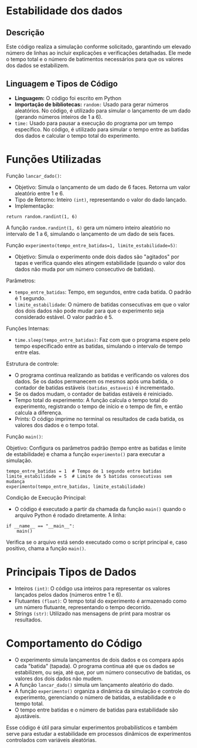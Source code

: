 # Estabilidade dos dados

## Descrição
Este código realiza a simulação conforme solicitado, garantindo um elevado número de linhas ao incluir explicações e verificações detalhadas. Ele mede o tempo total e o número de batimentos necessários para que os valores dos dados se estabilizem.

## Linguagem e Tipos de Código
- **Linguagem:** O código foi escrito em Python
- **Importação de bibliotecas:** `random:` Usado para gerar números aleatórios. No código, é utilizado para simular o lançamento de um dado (gerando números inteiros de 1 a 6).
- `time:` Usado para pausar a execução do programa por um tempo específico. No código, é utilizado para simular o tempo entre as batidas dos dados e calcular o tempo total do experimento.

# Funções Utilizadas
Função `lancar_dado()`:

- Objetivo: Simula o lançamento de um dado de 6 faces. Retorna um valor aleatório entre 1 e 6.
- Tipo de Retorno: Inteiro `(int)`, representando o valor do dado lançado.
- Implementação:

```properties
return random.randint(1, 6)
```
A função `random.randint(1, 6)` gera um número inteiro aleatório no intervalo de 1 a 6, simulando o lançamento de um dado de seis faces.

Função `experimento(tempo_entre_batidas=1, limite_estabilidade=5)`:
- Objetivo: Simula o experimento onde dois dados são "agitados" por tapas e verifica quando eles atingem estabilidade (quando o valor dos dados não muda por um número consecutivo de batidas).

Parâmetros:
- `tempo_entre_batidas`: Tempo, em segundos, entre cada batida. O padrão é 1 segundo.
- `limite_estabilidade`: O número de batidas consecutivas em que o valor dos dois dados não pode mudar para que o experimento seja considerado estável. O valor padrão é 5.

Funções Internas:
- `time.sleep(tempo_entre_batidas)`: Faz com que o programa espere pelo tempo especificado entre as batidas, simulando o intervalo de tempo entre elas.

Estrutura de controle:
- O programa continua realizando as batidas e verificando os valores dos dados. Se os dados permanecem os mesmos após uma batida, o contador de batidas estáveis `(batidas_estaveis)` é incrementado.
- Se os dados mudam, o contador de batidas estáveis é reiniciado.
- Tempo total do experimento: A função calcula o tempo total do experimento, registrando o tempo de início e o tempo de fim, e então calcula a diferença.
- Prints: O código imprime no terminal os resultados de cada batida, os valores dos dados e o tempo total.
  
Função `main()`:

Objetivo: Configura os parâmetros padrão (tempo entre as batidas e limite de estabilidade) e chama a função `experimento()` para executar a simulação.

```properties
tempo_entre_batidas = 1  # Tempo de 1 segundo entre batidas
limite_estabilidade = 5  # Limite de 5 batidas consecutivas sem mudança
experimento(tempo_entre_batidas, limite_estabilidade)
```
Condição de Execução Principal:

- O código é executado a partir da chamada da função `main()` quando o arquivo Python é rodado diretamente. A linha:

```properties
if __name__ == "__main__":
    main()
```
Verifica se o arquivo está sendo executado como o script principal e, caso positivo, chama a função `main()`.

# Principais Tipos de Dados

- Inteiros `(int)`: O código usa inteiros para representar os valores lançados pelos dados (números entre 1 e 6).
- Flutuantes `(float)`: O tempo total do experimento é armazenado como um número flutuante, representando o tempo decorrido.
- Strings `(str)`: Utilizado nas mensagens de print para mostrar os resultados.

# Comportamento do Código

- O experimento simula lançamentos de dois dados e os compara após cada "batida" (tapada). O programa continua até que os dados se estabilizem, ou seja, até que, por um número consecutivo de batidas, os valores dos dois dados não mudem.
- A função `lancar_dado()` simula um lançamento aleatório do dado.
- A função `experimento()` organiza a dinâmica da simulação e controle do experimento, gerenciando o número de batidas, a estabilidade e o tempo total.
- O tempo entre batidas e o número de batidas para estabilidade são ajustáveis.

Esse código é útil para simular experimentos probabilísticos e também serve para estudar a estabilidade em processos dinâmicos de experimentos controlados com variáveis aleatórias.
